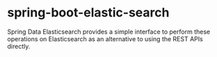 # spring-boot-elastic-search
Spring Data Elasticsearch provides a simple interface to perform these operations on Elasticsearch as an alternative to using the REST APIs directly.
